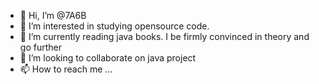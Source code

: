- 👋 Hi, I’m @7A6B
- 👀 I’m interested in studying opensource code.
- 🌱 I’m currently reading java books. I be firmly convinced in theory and go further
- 💞️ I’m looking to collaborate on java project
- 📫 How to reach me ...

<!---
7A6B/7A6B is a ✨ special ✨ repository because its `README.md` (this file) appears on your GitHub profile.
You can click the Preview link to take a look at your changes.
--->
